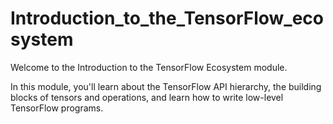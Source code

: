 # Introduction_to_the_TensorFlow_ecosystem

Welcome to the Introduction to the TensorFlow Ecosystem module.

In this module, you'll learn about the TensorFlow API hierarchy, the building blocks of tensors and operations, and learn how to write low-level TensorFlow programs.